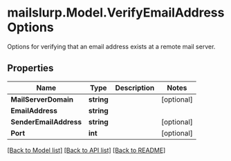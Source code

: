 # mailslurp.Model.VerifyEmailAddressOptions
Options for verifying that an email address exists at a remote mail server.
## Properties

Name | Type | Description | Notes
------------ | ------------- | ------------- | -------------
**MailServerDomain** | **string** |  | [optional] 
**EmailAddress** | **string** |  | 
**SenderEmailAddress** | **string** |  | [optional] 
**Port** | **int** |  | [optional] 

[[Back to Model list]](../README#documentation-for-models) [[Back to API list]](../README#documentation-for-api-endpoints) [[Back to README]](../README)

